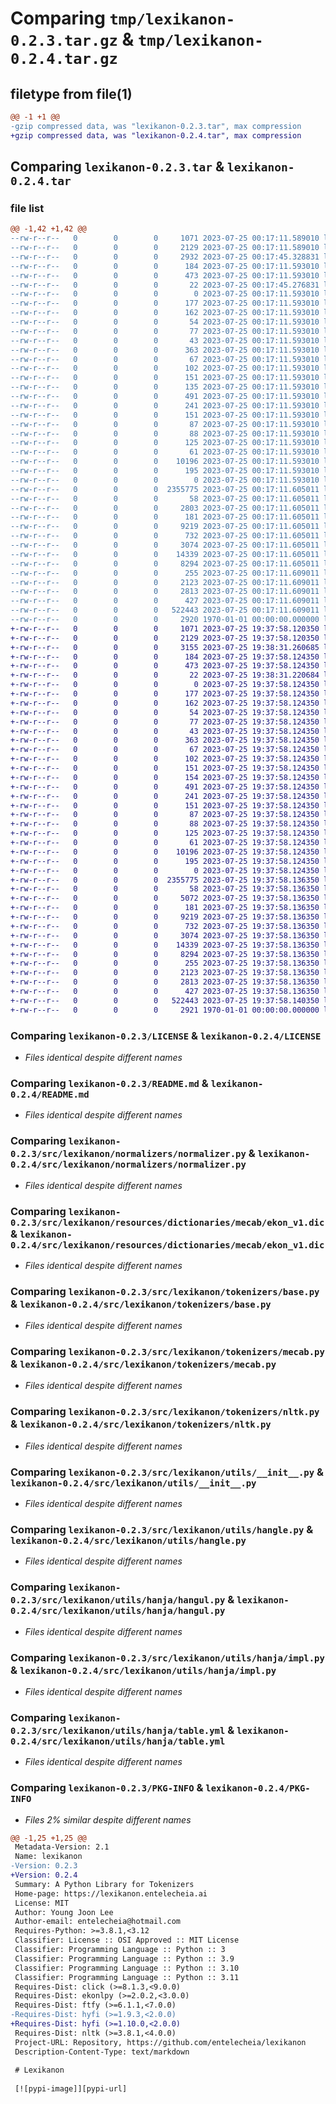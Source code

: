 # Comparing `tmp/lexikanon-0.2.3.tar.gz` & `tmp/lexikanon-0.2.4.tar.gz`

## filetype from file(1)

```diff
@@ -1 +1 @@
-gzip compressed data, was "lexikanon-0.2.3.tar", max compression
+gzip compressed data, was "lexikanon-0.2.4.tar", max compression
```

## Comparing `lexikanon-0.2.3.tar` & `lexikanon-0.2.4.tar`

### file list

```diff
@@ -1,42 +1,42 @@
--rw-r--r--   0        0        0     1071 2023-07-25 00:17:11.589010 lexikanon-0.2.3/LICENSE
--rw-r--r--   0        0        0     2129 2023-07-25 00:17:11.589010 lexikanon-0.2.3/README.md
--rw-r--r--   0        0        0     2932 2023-07-25 00:17:45.328831 lexikanon-0.2.3/pyproject.toml
--rw-r--r--   0        0        0      184 2023-07-25 00:17:11.593010 lexikanon-0.2.3/src/lexikanon/__cli__.py
--rw-r--r--   0        0        0      473 2023-07-25 00:17:11.593010 lexikanon-0.2.3/src/lexikanon/__init__.py
--rw-r--r--   0        0        0       22 2023-07-25 00:17:45.276831 lexikanon-0.2.3/src/lexikanon/_version.py
--rw-r--r--   0        0        0        0 2023-07-25 00:17:11.593010 lexikanon-0.2.3/src/lexikanon/conf/__init__.py
--rw-r--r--   0        0        0      177 2023-07-25 00:17:11.593010 lexikanon-0.2.3/src/lexikanon/conf/about/lexikanon.yaml
--rw-r--r--   0        0        0      162 2023-07-25 00:17:11.593010 lexikanon-0.2.3/src/lexikanon/conf/normalizer/__init__.yaml
--rw-r--r--   0        0        0       54 2023-07-25 00:17:11.593010 lexikanon-0.2.3/src/lexikanon/conf/normalizer/formal_en.yaml
--rw-r--r--   0        0        0       77 2023-07-25 00:17:11.593010 lexikanon-0.2.3/src/lexikanon/conf/normalizer/formal_en_parantheses.yaml
--rw-r--r--   0        0        0       43 2023-07-25 00:17:11.593010 lexikanon-0.2.3/src/lexikanon/conf/normalizer/formal_ko.yaml
--rw-r--r--   0        0        0      363 2023-07-25 00:17:11.593010 lexikanon-0.2.3/src/lexikanon/conf/normalizer/ftfy/__init__.yaml
--rw-r--r--   0        0        0       67 2023-07-25 00:17:11.593010 lexikanon-0.2.3/src/lexikanon/conf/normalizer/informal_ko.yaml
--rw-r--r--   0        0        0      102 2023-07-25 00:17:11.593010 lexikanon-0.2.3/src/lexikanon/conf/normalizer/spaces/__init__.yaml
--rw-r--r--   0        0        0      151 2023-07-25 00:17:11.593010 lexikanon-0.2.3/src/lexikanon/conf/normalizer/special_characters/__init__.yaml
--rw-r--r--   0        0        0      135 2023-07-25 00:17:11.593010 lexikanon-0.2.3/src/lexikanon/conf/stopwords/__init__.yaml
--rw-r--r--   0        0        0      491 2023-07-25 00:17:11.593010 lexikanon-0.2.3/src/lexikanon/conf/tokenizer/__init__.yaml
--rw-r--r--   0        0        0      241 2023-07-25 00:17:11.593010 lexikanon-0.2.3/src/lexikanon/conf/tokenizer/mecab.yaml
--rw-r--r--   0        0        0      151 2023-07-25 00:17:11.593010 lexikanon-0.2.3/src/lexikanon/conf/tokenizer/nltk.yaml
--rw-r--r--   0        0        0       87 2023-07-25 00:17:11.593010 lexikanon-0.2.3/src/lexikanon/conf/tokenizer/simple.yaml
--rw-r--r--   0        0        0       88 2023-07-25 00:17:11.593010 lexikanon-0.2.3/src/lexikanon/conf/tokenizer/tagger/mecab.yaml
--rw-r--r--   0        0        0      125 2023-07-25 00:17:11.593010 lexikanon-0.2.3/src/lexikanon/conf/tokenizer/tagger/nltk.yaml
--rw-r--r--   0        0        0       61 2023-07-25 00:17:11.593010 lexikanon-0.2.3/src/lexikanon/normalizers/__init__.py
--rw-r--r--   0        0        0    10196 2023-07-25 00:17:11.593010 lexikanon-0.2.3/src/lexikanon/normalizers/normalizer.py
--rw-r--r--   0        0        0      195 2023-07-25 00:17:11.593010 lexikanon-0.2.3/src/lexikanon/project.toml
--rw-r--r--   0        0        0        0 2023-07-25 00:17:11.593010 lexikanon-0.2.3/src/lexikanon/py.typed
--rw-r--r--   0        0        0  2355775 2023-07-25 00:17:11.605011 lexikanon-0.2.3/src/lexikanon/resources/dictionaries/mecab/ekon_v1.dic
--rw-r--r--   0        0        0       58 2023-07-25 00:17:11.605011 lexikanon-0.2.3/src/lexikanon/stopwords/__init__.py
--rw-r--r--   0        0        0     2803 2023-07-25 00:17:11.605011 lexikanon-0.2.3/src/lexikanon/stopwords/stopwords.py
--rw-r--r--   0        0        0      181 2023-07-25 00:17:11.605011 lexikanon-0.2.3/src/lexikanon/tokenizers/__init__.py
--rw-r--r--   0        0        0     9219 2023-07-25 00:17:11.605011 lexikanon-0.2.3/src/lexikanon/tokenizers/base.py
--rw-r--r--   0        0        0      732 2023-07-25 00:17:11.605011 lexikanon-0.2.3/src/lexikanon/tokenizers/mecab.py
--rw-r--r--   0        0        0     3074 2023-07-25 00:17:11.605011 lexikanon-0.2.3/src/lexikanon/tokenizers/nltk.py
--rw-r--r--   0        0        0    14339 2023-07-25 00:17:11.605011 lexikanon-0.2.3/src/lexikanon/utils/__init__.py
--rw-r--r--   0        0        0     8294 2023-07-25 00:17:11.605011 lexikanon-0.2.3/src/lexikanon/utils/hangle.py
--rw-r--r--   0        0        0      255 2023-07-25 00:17:11.609011 lexikanon-0.2.3/src/lexikanon/utils/hanja/__init__.py
--rw-r--r--   0        0        0     2123 2023-07-25 00:17:11.609011 lexikanon-0.2.3/src/lexikanon/utils/hanja/hangul.py
--rw-r--r--   0        0        0     2813 2023-07-25 00:17:11.609011 lexikanon-0.2.3/src/lexikanon/utils/hanja/impl.py
--rw-r--r--   0        0        0      427 2023-07-25 00:17:11.609011 lexikanon-0.2.3/src/lexikanon/utils/hanja/table.py
--rw-r--r--   0        0        0   522443 2023-07-25 00:17:11.609011 lexikanon-0.2.3/src/lexikanon/utils/hanja/table.yml
--rw-r--r--   0        0        0     2920 1970-01-01 00:00:00.000000 lexikanon-0.2.3/PKG-INFO
+-rw-r--r--   0        0        0     1071 2023-07-25 19:37:58.120350 lexikanon-0.2.4/LICENSE
+-rw-r--r--   0        0        0     2129 2023-07-25 19:37:58.120350 lexikanon-0.2.4/README.md
+-rw-r--r--   0        0        0     3155 2023-07-25 19:38:31.260685 lexikanon-0.2.4/pyproject.toml
+-rw-r--r--   0        0        0      184 2023-07-25 19:37:58.124350 lexikanon-0.2.4/src/lexikanon/__cli__.py
+-rw-r--r--   0        0        0      473 2023-07-25 19:37:58.124350 lexikanon-0.2.4/src/lexikanon/__init__.py
+-rw-r--r--   0        0        0       22 2023-07-25 19:38:31.220684 lexikanon-0.2.4/src/lexikanon/_version.py
+-rw-r--r--   0        0        0        0 2023-07-25 19:37:58.124350 lexikanon-0.2.4/src/lexikanon/conf/__init__.py
+-rw-r--r--   0        0        0      177 2023-07-25 19:37:58.124350 lexikanon-0.2.4/src/lexikanon/conf/about/lexikanon.yaml
+-rw-r--r--   0        0        0      162 2023-07-25 19:37:58.124350 lexikanon-0.2.4/src/lexikanon/conf/normalizer/__init__.yaml
+-rw-r--r--   0        0        0       54 2023-07-25 19:37:58.124350 lexikanon-0.2.4/src/lexikanon/conf/normalizer/formal_en.yaml
+-rw-r--r--   0        0        0       77 2023-07-25 19:37:58.124350 lexikanon-0.2.4/src/lexikanon/conf/normalizer/formal_en_parantheses.yaml
+-rw-r--r--   0        0        0       43 2023-07-25 19:37:58.124350 lexikanon-0.2.4/src/lexikanon/conf/normalizer/formal_ko.yaml
+-rw-r--r--   0        0        0      363 2023-07-25 19:37:58.124350 lexikanon-0.2.4/src/lexikanon/conf/normalizer/ftfy/__init__.yaml
+-rw-r--r--   0        0        0       67 2023-07-25 19:37:58.124350 lexikanon-0.2.4/src/lexikanon/conf/normalizer/informal_ko.yaml
+-rw-r--r--   0        0        0      102 2023-07-25 19:37:58.124350 lexikanon-0.2.4/src/lexikanon/conf/normalizer/spaces/__init__.yaml
+-rw-r--r--   0        0        0      151 2023-07-25 19:37:58.124350 lexikanon-0.2.4/src/lexikanon/conf/normalizer/special_characters/__init__.yaml
+-rw-r--r--   0        0        0      154 2023-07-25 19:37:58.124350 lexikanon-0.2.4/src/lexikanon/conf/stopwords/__init__.yaml
+-rw-r--r--   0        0        0      491 2023-07-25 19:37:58.124350 lexikanon-0.2.4/src/lexikanon/conf/tokenizer/__init__.yaml
+-rw-r--r--   0        0        0      241 2023-07-25 19:37:58.124350 lexikanon-0.2.4/src/lexikanon/conf/tokenizer/mecab.yaml
+-rw-r--r--   0        0        0      151 2023-07-25 19:37:58.124350 lexikanon-0.2.4/src/lexikanon/conf/tokenizer/nltk.yaml
+-rw-r--r--   0        0        0       87 2023-07-25 19:37:58.124350 lexikanon-0.2.4/src/lexikanon/conf/tokenizer/simple.yaml
+-rw-r--r--   0        0        0       88 2023-07-25 19:37:58.124350 lexikanon-0.2.4/src/lexikanon/conf/tokenizer/tagger/mecab.yaml
+-rw-r--r--   0        0        0      125 2023-07-25 19:37:58.124350 lexikanon-0.2.4/src/lexikanon/conf/tokenizer/tagger/nltk.yaml
+-rw-r--r--   0        0        0       61 2023-07-25 19:37:58.124350 lexikanon-0.2.4/src/lexikanon/normalizers/__init__.py
+-rw-r--r--   0        0        0    10196 2023-07-25 19:37:58.124350 lexikanon-0.2.4/src/lexikanon/normalizers/normalizer.py
+-rw-r--r--   0        0        0      195 2023-07-25 19:37:58.124350 lexikanon-0.2.4/src/lexikanon/project.toml
+-rw-r--r--   0        0        0        0 2023-07-25 19:37:58.124350 lexikanon-0.2.4/src/lexikanon/py.typed
+-rw-r--r--   0        0        0  2355775 2023-07-25 19:37:58.136350 lexikanon-0.2.4/src/lexikanon/resources/dictionaries/mecab/ekon_v1.dic
+-rw-r--r--   0        0        0       58 2023-07-25 19:37:58.136350 lexikanon-0.2.4/src/lexikanon/stopwords/__init__.py
+-rw-r--r--   0        0        0     5072 2023-07-25 19:37:58.136350 lexikanon-0.2.4/src/lexikanon/stopwords/stopwords.py
+-rw-r--r--   0        0        0      181 2023-07-25 19:37:58.136350 lexikanon-0.2.4/src/lexikanon/tokenizers/__init__.py
+-rw-r--r--   0        0        0     9219 2023-07-25 19:37:58.136350 lexikanon-0.2.4/src/lexikanon/tokenizers/base.py
+-rw-r--r--   0        0        0      732 2023-07-25 19:37:58.136350 lexikanon-0.2.4/src/lexikanon/tokenizers/mecab.py
+-rw-r--r--   0        0        0     3074 2023-07-25 19:37:58.136350 lexikanon-0.2.4/src/lexikanon/tokenizers/nltk.py
+-rw-r--r--   0        0        0    14339 2023-07-25 19:37:58.136350 lexikanon-0.2.4/src/lexikanon/utils/__init__.py
+-rw-r--r--   0        0        0     8294 2023-07-25 19:37:58.136350 lexikanon-0.2.4/src/lexikanon/utils/hangle.py
+-rw-r--r--   0        0        0      255 2023-07-25 19:37:58.136350 lexikanon-0.2.4/src/lexikanon/utils/hanja/__init__.py
+-rw-r--r--   0        0        0     2123 2023-07-25 19:37:58.136350 lexikanon-0.2.4/src/lexikanon/utils/hanja/hangul.py
+-rw-r--r--   0        0        0     2813 2023-07-25 19:37:58.136350 lexikanon-0.2.4/src/lexikanon/utils/hanja/impl.py
+-rw-r--r--   0        0        0      427 2023-07-25 19:37:58.136350 lexikanon-0.2.4/src/lexikanon/utils/hanja/table.py
+-rw-r--r--   0        0        0   522443 2023-07-25 19:37:58.140350 lexikanon-0.2.4/src/lexikanon/utils/hanja/table.yml
+-rw-r--r--   0        0        0     2921 1970-01-01 00:00:00.000000 lexikanon-0.2.4/PKG-INFO
```

### Comparing `lexikanon-0.2.3/LICENSE` & `lexikanon-0.2.4/LICENSE`

 * *Files identical despite different names*

### Comparing `lexikanon-0.2.3/README.md` & `lexikanon-0.2.4/README.md`

 * *Files identical despite different names*

### Comparing `lexikanon-0.2.3/src/lexikanon/normalizers/normalizer.py` & `lexikanon-0.2.4/src/lexikanon/normalizers/normalizer.py`

 * *Files identical despite different names*

### Comparing `lexikanon-0.2.3/src/lexikanon/resources/dictionaries/mecab/ekon_v1.dic` & `lexikanon-0.2.4/src/lexikanon/resources/dictionaries/mecab/ekon_v1.dic`

 * *Files identical despite different names*

### Comparing `lexikanon-0.2.3/src/lexikanon/tokenizers/base.py` & `lexikanon-0.2.4/src/lexikanon/tokenizers/base.py`

 * *Files identical despite different names*

### Comparing `lexikanon-0.2.3/src/lexikanon/tokenizers/mecab.py` & `lexikanon-0.2.4/src/lexikanon/tokenizers/mecab.py`

 * *Files identical despite different names*

### Comparing `lexikanon-0.2.3/src/lexikanon/tokenizers/nltk.py` & `lexikanon-0.2.4/src/lexikanon/tokenizers/nltk.py`

 * *Files identical despite different names*

### Comparing `lexikanon-0.2.3/src/lexikanon/utils/__init__.py` & `lexikanon-0.2.4/src/lexikanon/utils/__init__.py`

 * *Files identical despite different names*

### Comparing `lexikanon-0.2.3/src/lexikanon/utils/hangle.py` & `lexikanon-0.2.4/src/lexikanon/utils/hangle.py`

 * *Files identical despite different names*

### Comparing `lexikanon-0.2.3/src/lexikanon/utils/hanja/hangul.py` & `lexikanon-0.2.4/src/lexikanon/utils/hanja/hangul.py`

 * *Files identical despite different names*

### Comparing `lexikanon-0.2.3/src/lexikanon/utils/hanja/impl.py` & `lexikanon-0.2.4/src/lexikanon/utils/hanja/impl.py`

 * *Files identical despite different names*

### Comparing `lexikanon-0.2.3/src/lexikanon/utils/hanja/table.yml` & `lexikanon-0.2.4/src/lexikanon/utils/hanja/table.yml`

 * *Files identical despite different names*

### Comparing `lexikanon-0.2.3/PKG-INFO` & `lexikanon-0.2.4/PKG-INFO`

 * *Files 2% similar despite different names*

```diff
@@ -1,25 +1,25 @@
 Metadata-Version: 2.1
 Name: lexikanon
-Version: 0.2.3
+Version: 0.2.4
 Summary: A Python Library for Tokenizers
 Home-page: https://lexikanon.entelecheia.ai
 License: MIT
 Author: Young Joon Lee
 Author-email: entelecheia@hotmail.com
 Requires-Python: >=3.8.1,<3.12
 Classifier: License :: OSI Approved :: MIT License
 Classifier: Programming Language :: Python :: 3
 Classifier: Programming Language :: Python :: 3.9
 Classifier: Programming Language :: Python :: 3.10
 Classifier: Programming Language :: Python :: 3.11
 Requires-Dist: click (>=8.1.3,<9.0.0)
 Requires-Dist: ekonlpy (>=2.0.2,<3.0.0)
 Requires-Dist: ftfy (>=6.1.1,<7.0.0)
-Requires-Dist: hyfi (>=1.9.3,<2.0.0)
+Requires-Dist: hyfi (>=1.10.0,<2.0.0)
 Requires-Dist: nltk (>=3.8.1,<4.0.0)
 Project-URL: Repository, https://github.com/entelecheia/lexikanon
 Description-Content-Type: text/markdown
 
 # Lexikanon
 
 [![pypi-image]][pypi-url]
```

